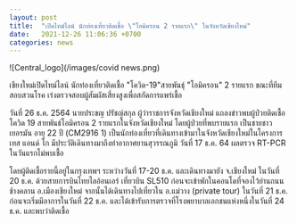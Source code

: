```yaml
---
layout: post
title:  "เปิดไทม์ไลน์ นักท่องเที่ยวติดเชื้อ \"โอมิครอน 2 รายแรก\" ในจังหวัดเชียงใหม่"
date:   2021-12-26 11:06:36 +0700
categories: news
---
```


![Central_logo](/images/covid news.png)

เชียงใหม่เปิดไทม์ไลน์ นักท่องเที่ยวติดเชื้อ "โควิด-19"สายพันธุ์ "โอมิครอน" 2 รายแรก ขณะที่ทีมสอบสวนโรค เร่งตรวจสอบผู้สัมผัสเสี่ยงสูงเพื่อสกัดการแพร่เชื้อ

วันที่ 26 ธ.ค. 2564 นายประขญ ปรัชญ์สกุล ผู้ว่าราชการจังหวัดเชียงใหม่ แถลงข่าวพบผู้ป่วยติดเชื้อโควิด 19 สายพันธ์โอมิครอน 2 รายแรกในจังหวัดเชียงใหม่ 
โดยผู้ป่วยที่พบรายแรก เป็นชายชาวเยอรมัน อายุ 22 ปี (CM2916 1) เป็นนักท่องเที่ยวที่เดินทางเข้ามาในจังหวัดเชียงใหม่ในโครงการเทส
 แอนด์ โก มีประวัติเดินทางมาถึงท่าอากาศยานสุวรรณภูมิ  วันที่ 17 ธ.ค. 64 ผลตรวจ RT-PCR ในวันแรกไม่พบเชื้อ

โดยผู้ติดเชื้อรายนี้อยู่ในกรุงเทพฯ ระหว่างวันที่ 17-20 ธ.ค. และเดินทางมายัง จ.เชียงใหม่ ในวันที่ 20 ธ.ค. 
ด้วยสายการบินไทยไลอ้อนเอร์ เที่ยวบิน SL510 ก่อนจะเข้าพักในคอนโดที่จองไว้ย่านถนนช้างคลาน อ.เมืองเชียงใหม่ 
จากนั้นได้เดินทางไปเที่ยวใน อ.แม่วาง (private tour) ในวันที่ 21 ธ.ค. ก่อนจะเริ่มมีอาการในวันที่ 22 ธ.ค. 
และได้เข้ารับการตรวจที่โรงพยาบาลเอกชนแห่งหนึ่งในวันที่ 24 ธ.ค. และพบว่าติดเชื้อ